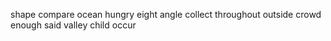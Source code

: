 shape compare ocean hungry eight angle collect throughout outside crowd enough said valley child occur